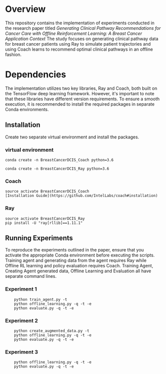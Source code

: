 # Overview

This repository contains the implementation of experiments conducted in the research paper titled *Generating Clinical Pathway Recommendations for Cancer Care with Offline Reinforcement Learning: A Breast Cancer Application Context* The study focuses on generating clinical pathway data for breast cancer patients using Ray to simulate patient trajectories and using Coach learns to recommend optimal clinical pathways in an offline fashion.

# Dependencies

The implementation utilizes two key libraries, Ray and Coach, both built on the TensorFlow deep learning framework. However, it's important to note that these libraries have different version requirements. To ensure a smooth execution, it is recommended to install the required packages in separate Conda environments.

## Installation

Create two separate virtual environment and install the packages.

### virtual environment

	conda create -n BreastCancerDCIS_Coach python=3.6

	conda create -n BreastCancerDCIS_Ray python=3.6

### Coach

	source activate BreastCancerDCIS_Coach
	[Installation Guide](https://github.com/IntelLabs/coach#installation)

### Ray

	source activate BreastCancerDCIS_Ray
	pip install -U "ray[rllib]==1.11.1"

## Running Experiments

To reproduce the experiments outlined in the paper, ensure that you activate the appropriate Conda environment before executing the scripts. Training agent and generating data from the agent requires Ray while Offline RL learning and policy evaluation requires Coach. Training Agent, Creating Agent generated data, Offline Learning and Evaluation all have separate command lines. 

### Experiment 1
		
		python train_agent.py -t
		python offline_learning.py -q -t -e
		python evaluate.py -q -t -e


### Experiment 2
		python create_augmented_data.py -t
		python offline_learning.py -q -t -e
		python evaluate.py -q -t -e

### Experiment 3
		python offline_learning.py -q -t -e
		python evaluate.py -q -t -e

